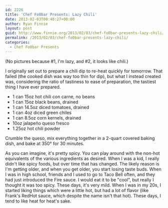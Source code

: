 ```yaml
---
id: 2226
title: 'Chef Fo0bar Presents: Lazy Chili'
date: 2013-02-03T00:40:27+00:00
author: Ryan Finnie
layout: post
guid: http://www.finnie.org/2013/02/03/chef-fo0bar-presents-lazy-chili/
permalink: /2013/02/03/chef-fo0bar-presents-lazy-chili/
categories:
  - Chef Fo0bar Presents
---
```

(No pictures because #1, I'm lazy, and #2, it looks like chili.)

I originally set out to prepare a chili dip to re-heat quickly for tomorrow. That failed (the cooked dish was way too thin for dip), but what I instead created was, considering the ratio of tastiness to ease of preparation, the tastiest thing I have ever prepared.

  * 1 can 15oz hot chili con carne, no beans
  * 1 can 15oz black beans, drained
  * 1 can 14.5oz diced tomatoes, drained
  * 1 can 4oz diced green chiles
  * 1 can 8.5oz corn kernels, drained
  * 10oz jalapeño queso fresco
  * 1.25oz hot chili powder

Crumble the queso, mix everything together in a 2-quart covered baking dish, and bake at 350° for 30 minutes.

As you can imagine, it's pretty spicy. You can play around with the non-hot equivalents of the various ingredients as desired. When I was a kid, I really didn't like spicy foods, but over time that has changed. The likely reason is I'm getting older, and when you get older, you start losing taste buds. When I was in high school, friends and I used to go to Taco Bell often, and they had just introduced the Fire sauce. I would eat it to be "cool", but really I thought it was too spicy. These days, it's very mild. When I was in my 20s, I started liking things which were a little hot, but had a lot of flavor (like Frank's RedHot sauce, which despite the name isn't that hot). These days, I tend to like heat for heat's sake.
